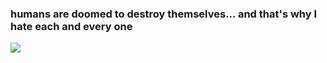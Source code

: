 <h3> humans are doomed to destroy themselves... and that's why I hate each and every one </h3>

<img src="https://i.pinimg.com/originals/e6/5c/79/e65c79e0cb0c77f402981eaae3755e79.gif">
